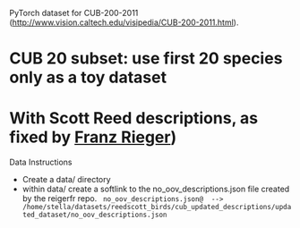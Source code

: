 PyTorch dataset for CUB-200-2011 (http://www.vision.caltech.edu/visipedia/CUB-200-2011.html).

# CUB 20 subset: use first 20 species only as a toy dataset

# With Scott Reed descriptions, as fixed by [Franz Rieger](https://github.com/riegerfr))

Data Instructions
- Create a data/ directory
- within data/ create a softlink to the no_oov_descriptions.json file created by the reigerfr repo.
` no_oov_descriptions.json@	 --> /home/stella/datasets/reedscott_birds/cub_updated_descriptions/updated_dataset/no_oov_descriptions.json`

